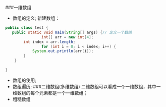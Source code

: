 ###一维数组
* 数组的定义;
  新建数组：   
```java
public class test {     
   public static void main(String[] args) {// 定义一个数组  
				int[] arr = new int[4];     
        int index = arr.length;     
				for (int i = 0; i < index; i++) {     
            System.out.println(arr[i]);    
        }                                         
    }             
    
}
```

* 数组的使用;  
* 数组遍历;
###二维数组(多维数组)
二维数组可以看成一个一维数组，其中一维数组的每个元素都是一个一维数组；    
* 粗糙数组
